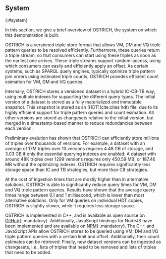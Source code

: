 ## System
{:#system}

In this section, we give a brief overview of OSTRICH, the system on which this demonstration is built.

OSTRICH is a versioned triple store format that allows VM, DM and VQ triple pattern queries to be resolved efficiently.
Furthermore, these queries return a triple stream, so that consumers can start using these triples as soon as the earliest one arrives.
These triple streams support random-access, using which consumers can easily and efficiently apply an offset.
As certain systems, such as SPARQL query engines, typically optimize triple pattern join orders using estimated triple counts,
OSTRICH provides efficient count esimation for VM, DM and VQ queries.

Internally, OSTRICH stores a versioned dataset in a hybrid IC-CB-TB way, using multiple indexes for supporting the different query types.
The initial version of a dataset is stored as a fully materialized and immutable snapshot.
This snapshot is stored as an [HDT](cite:cites hdt) file, due to its highly efficient support for triple pattern queries and count esimation.
All other versions are stored as changesets relative to the initial version,
but merged in a timestamp-based manner to reduce redundancies between each version.

Preliminary evalution has shown that OSTRICH can efficiently store millions of triples over thousands of versions.
For example, a dataset with an average of 17M triples over 10 versions requires 4.48 GB of storage,
and 3.03 GB if only the essential querying indexes are enabled.
A dataset with around 48K triples over 1299 versions requires only 450.59 MB, or 187.46 MB without the optimizing indexes.
OSTRICH requires significantly less storage space than IC and TB strategies, but more than CB strategies.

At the cost of ingestion times that are mostly higher than in alternative solutions,
OSTRICH is able to significantly reduce query times for VM, DM and VQ triple pattern queries.
Results have shown that the average query times range between 0.1 and 1 millisecond,
which is lower than most alternative solutions.
Only for VM queries on individual HDT copies, OSTRICH is slightly slower, while it requires less storage space.

OSTRICH is implemented in C++, and is available as open source on [GitHub](https://github.com/rdfostrich/ostrich){:.mandatory}.
Additionally, JavaScript bindings for NodeJS have been implemented and are available on [NPM](https://www.npmjs.com/package/ostrich-bindings){:.mandatory}.
The C++ and JavaScript APIs allow OSTRICH stores to be queried using VM, DM and VQ triple pattern queries with a certain limit and offset.
Additionally, their count estimates can be retrieved.
Finally, new dataset versions can be ingested as changesets, i.e.,
lists of triples that need to be removed and lists of triples that need to be added.
